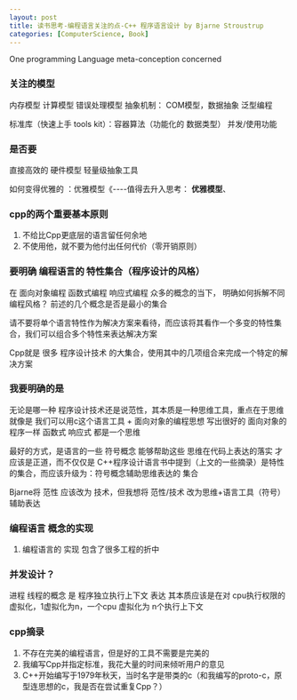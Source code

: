 ```yaml
---
layout: post
title: 读书思考-编程语言关注的点-C++ 程序语言设计 by Bjarne Stroustrup
categories: [ComputerScience, Book]
---
```


One programming Language meta-conception concerned

### 关注的模型

内存模型 计算模型 错误处理模型
抽象机制： COM模型，数据抽象 泛型编程

标准库（快速上手 tools kit）：容器算法（功能化的 数据类型） 并发/使用功能

### 是否要

直接高效的 硬件模型 轻量级抽象工具

如何变得优雅的 ：优雅模型《----值得去升入思考： **优雅模型**、

### cpp的两个重要基本原则

1. 不给比Cpp更底层的语言留任何余地
2. 不使用他，就不要为他付出任何代价（零开销原则）


### 要明确 编程语言的 特性集合（程序设计的风格）

在 面向对象编程 函数式编程 响应式编程 众多的概念的当下， 明确如何拆解不同编程风格？ 前述的几个概念是否是最小的集合

请不要将单个语言特性作为解决方案来看待，而应该将其看作一个多变的特性集合，我们可以组合多个特性来表达解决方案

Cpp就是 很多 程序设计技术 的大集合，使用其中的几项组合来完成一个特定的解决方案

### 我要明确的是

无论是哪一种 程序设计技术还是说范性，其本质是一种思维工具，重点在于思维
就像是 我们可以用c这个语言工具 + 面向对象的编程思想 写出很好的 面向对象的程序一样
函数式 响应式 都是一个思维

最好的方式，是语言的一些 符号概念 能够帮助这些 思维在代码上表达的落实 才应该是正道，而不仅仅是 C++程序设计语言书中提到（上文的一些摘录）是特性的集合，而应该升级为：符号概念辅助思维表达的 集合

Bjarne将 范性 应该改为 技术，但我想将 范性/技术 改为思维+语言工具（符号）辅助表达

### 编程语言 概念的实现

1. 编程语言的 实现 包含了很多工程的折中


### 并发设计？

进程 线程的概念 是 程序独立执行上下文 表达
其本质应该是在对 cpu执行权限的 虚拟化，1虚拟化为n，一个cpu 虚拟化为 n个执行上下文


### cpp摘录

1. 不存在完美的编程语言，但是好的工具不需要是完美的
2. 我编写Cpp并指定标准，我花大量的时间来倾听用户的意见
3. C++开始编写于1979年秋天，当时名字是带类的c（和我编写的proto-c，原型连思想的c，我是否在尝试重复Cpp？）